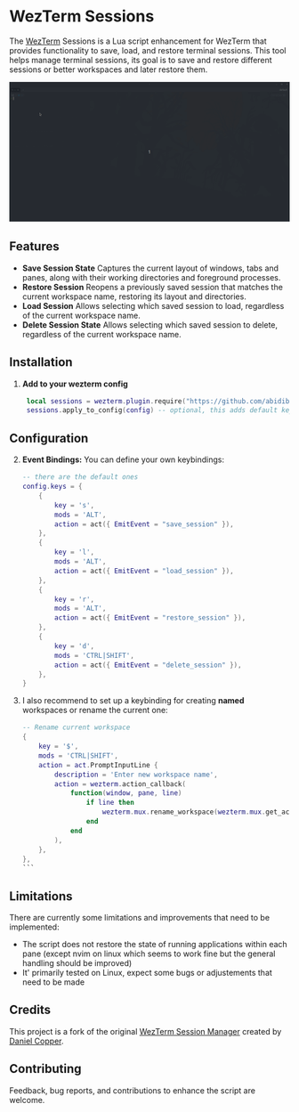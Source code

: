 # WezTerm Sessions

The [WezTerm](https://wezfurlong.org/wezterm/) Sessions is a Lua script
enhancement for WezTerm that provides functionality to save, load, and restore
terminal sessions. This tool helps manage terminal sessions, its goal is to save
and restore different sessions or better workspaces and later restore them.

![WezTerm Sessions](./screen.gif)

## Features

- **Save Session State** Captures the current layout of windows, tabs and panes,
  along with their working directories and foreground processes.
- **Restore Session** Reopens a previously saved session that matches the
  current workspace name, restoring its layout and directories.
- **Load Session** Allows selecting which saved session to
  load, regardless of the current workspace name.
- **Delete Session State** Allows selecting which saved session to
  delete, regardless of the current workspace name.

## Installation

1. **Add to your wezterm config**

   ```lua
    local sessions = wezterm.plugin.require("https://github.com/abidibo/wezterm-sessions")
    sessions.apply_to_config(config) -- optional, this adds default keybindings
   ```

## Configuration

2. **Event Bindings:** You can define your own keybindings:

    ```lua
    -- there are the default ones
    config.keys = {
        {
            key = 's',
            mods = 'ALT',
            action = act({ EmitEvent = "save_session" }),
        },
        {
            key = 'l',
            mods = 'ALT',
            action = act({ EmitEvent = "load_session" }),
        },
        {
            key = 'r',
            mods = 'ALT',
            action = act({ EmitEvent = "restore_session" }),
        },
        {
            key = 'd',
            mods = 'CTRL|SHIFT',
            action = act({ EmitEvent = "delete_session" }),
        },
    }
   ```

3. I also recommend to set up a keybinding for creating **named** workspaces or rename the current one:

    ````lua 
    -- Rename current workspace
    {
        key = '$',
        mods = 'CTRL|SHIFT',
        action = act.PromptInputLine {
            description = 'Enter new workspace name',
            action = wezterm.action_callback(
                function(window, pane, line)
                    if line then
                        wezterm.mux.rename_workspace(wezterm.mux.get_active_workspace(), line)
                    end
                end
            ),
        },
    },
    ```
   

## Limitations

There are currently some limitations and improvements that need to be
implemented:

- The script does not restore the state of running applications within each pane
  (except nvim on linux which seems to work fine but the general handling should
  be improved)
- It' primarily tested on Linux, expect some bugs or adjustements
  that need to be made

## Credits

This project is a fork of the original [WezTerm Session Manager](https://github.com/danielcopper/wezterm-session-manager) created by [Daniel Copper](https://github.com/danielcopper).

## Contributing

Feedback, bug reports, and contributions to enhance the script are welcome.
